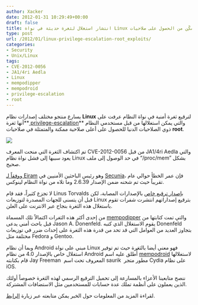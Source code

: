 ```yaml
---
author: Xacker
date: 2012-01-31 10:29:49+00:00
draft: false
title: انتشار استغلال لثغرة حديثة في نواة Linux تُمكِّن من الحصول على صلاحيات Root
type: post
url: /2012/01/linux-privilege-escalation-root_exploits/
categories:
- Security
- Unix/Linux
tags:
- CVE-2012-0056
- JA1/4ri Aedla
- Linux
- mempodipper
- mempodroid
- privilege-escalation
- root
---
```


يسارع منتجو مختلف إصدارات نظام **Linux** لترقيع ثغرة أمنية في نواة النظام عرفت على أنها ثغرة**[ privilege-escalation](http://en.wikipedia.org/wiki/Privilege_escalation)** والتي يمكن استغلالها من قبل مستخدمي النظام ذوي الصلاحيات الدنيا للحصول على أعلى صلاحية ممكنة والمتمثلة في صلاحيات **root**.




[![](https://www.it-scoop.com/wp-content/uploads/2011/01/Linux-kernel.jpeg)
](https://www.it-scoop.com/wp-content/uploads/2011/01/Linux-kernel.jpeg)




تم اكتشاف الثغرة التي منحت المعرف CVE-2012-0056 من قبل JA1/4ri Aedla والتي يعود سببها إلى فشل نواة نظام Linux في حد الوصول إلى ملف “/proc/mem” بشكل صحيح.




و[وفقاً لـ Eiram](http://www.computerworld.com/s/article/9223675/Linux_vendors_rush_to_patch_privilege_escalation_flaw_after_root_exploits_emerge) وهو رئيس الباحثين الأمنيين في [Secunia](http://secunia.com/advisories/cve_reference/CVE-2012-0056/)، فإن عمر الخطأ حوالي عام تقريباً حيث تم شحنه ضمن الإصدار 2.6.39 وما تلاه من نواة النظام لينوكس.




لا تجزع كثيراً، فقد قام Linus Torvalds ب[إصدار ترقيع خاص](http://git.kernel.org/?p=linux/kernel/git/torvalds/linux-2.6.git;a=commitdiff;h=e268337dfe26dfc7efd422a804dbb27977a3cccc) بالإصدارات المصابة، لكن قبل أن يتسنى للجهات المصدرة لتوزيعات Linux بترقيع إصداراتهم انتشرت شفرات تقوم باستغلال هذه الثغرة بنجاح عبر الانترنت على العلن.




من إحدى أكثر هذه الثغرات اكتمالاً تلك المسماة [mempodipper](http://git.zx2c4.com/CVE-2012-0056/) والتي تمت كتابتها من قبل باحث أمني يدعى Jason A. Donenfeld. يقوم الاستغلال الذي كتبه Donenfeld بتجاوز العديد من العوامل التي قد تحد من قدرة هذه الثغرة على إحداث ضرر في توزيعات مختلفة مثل Fedora و Gentoo.




وبما أن نظام Android مبني على نواة Linux فهو معني أيضا بالثغرة حيث تم توفير استغلال خاص بالإصدار 4.0 من نظام Android أُطلق عليه اسم [mempodroid](https://github.com/saurik/mempodroid) لاستغلالها قام بكتابته Jay Freeman  المعروف تحت اسم saurik  مطور متجر Cydia على نظام iOS.




ننصح متابعينا الأعزاء بالمسارعة إلى تحميل الترقيع الرسمي لهذه الثغرة خصوصاً أولئك الذين يعملون على أنظمة تملك عدة حسابات للمستخدمين مثل الاستضافات المشتركة.




لقراءة المزيد من المعلومات حول الخبر يمكن متابعته عبر زيارة [الرابط](http://www.computerworld.com/s/article/9223675/Linux_vendors_rush_to_patch_privilege_escalation_flaw_after_root_exploits_emerge).

